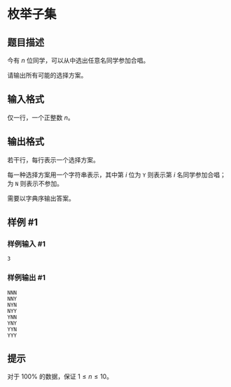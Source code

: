 # 枚举子集

## 题目描述

今有 $n$ 位同学，可以从中选出任意名同学参加合唱。

请输出所有可能的选择方案。

## 输入格式

仅一行，一个正整数 $n$。

## 输出格式

若干行，每行表示一个选择方案。

每一种选择方案用一个字符串表示，其中第 $i$ 位为 `Y` 则表示第 $i$ 名同学参加合唱；为 `N` 则表示不参加。

需要以字典序输出答案。

## 样例 #1

### 样例输入 #1
```
3
```

### 样例输出 #1

```
NNN
NNY
NYN
NYY
YNN
YNY
YYN
YYY
```

## 提示

对于 $100\%$ 的数据，保证 $1\leq n\leq 10$。
